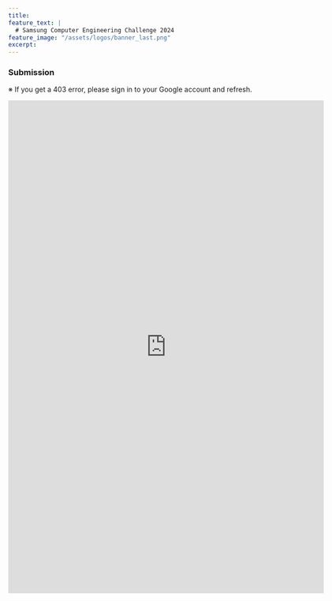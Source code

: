 ```yaml
---
title:
feature_text: |
  # Samsung Computer Engineering Challenge 2024
feature_image: "/assets/logos/banner_last.png"
excerpt:
---
```

### Submission
※ If you get a 403 error, please sign in to your Google account and refresh.

<iframe src="https://naver.me/xDJcI6Xs" width="640" height="1000" frameborder="0" marginheight="0" marginwidth="0">
  <p>Loading…&lt;/iframe&gt;</p>
</iframe>
